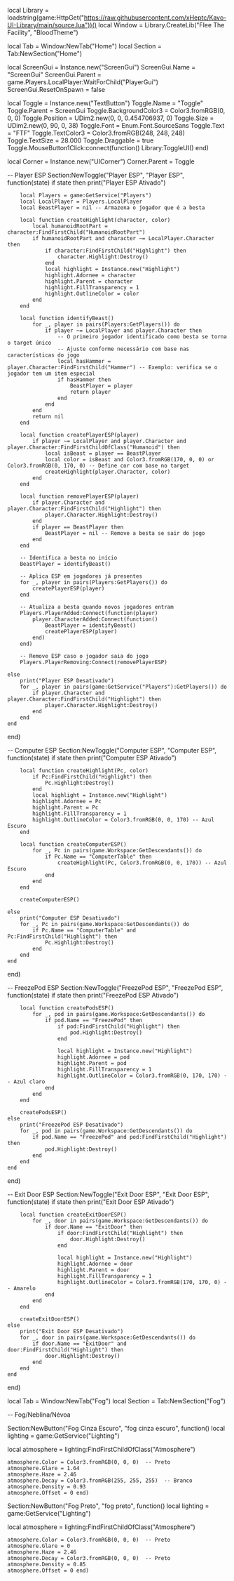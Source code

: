 local Library = loadstring(game:HttpGet("https://raw.githubusercontent.com/xHeptc/Kavo-UI-Library/main/source.lua"))()
local Window = Library.CreateLib("Flee The Facility", "BloodTheme")

local Tab = Window:NewTab("Home")
local Section = Tab:NewSection("Home")

local ScreenGui = Instance.new("ScreenGui")
ScreenGui.Name = "ScreenGui"
ScreenGui.Parent = game.Players.LocalPlayer:WaitForChild("PlayerGui")
ScreenGui.ResetOnSpawn = false
 
local Toggle = Instance.new("TextButton")
Toggle.Name = "Toggle"
Toggle.Parent = ScreenGui
Toggle.BackgroundColor3 = Color3.fromRGB(0, 0, 0)
Toggle.Position = UDim2.new(0, 0, 0.454706937, 0)
Toggle.Size = UDim2.new(0, 90, 0, 38)
Toggle.Font = Enum.Font.SourceSans
Toggle.Text = "FTF"
Toggle.TextColor3 = Color3.fromRGB(248, 248, 248)
Toggle.TextSize = 28.000
Toggle.Draggable = true
Toggle.MouseButton1Click:connect(function()
    Library:ToggleUI()
end)

local Corner = Instance.new("UICorner")
Corner.Parent = Toggle

-- Player ESP
Section:NewToggle("Player ESP", "Player ESP", function(state)
    if state then
        print("Player ESP Ativado")

        local Players = game:GetService("Players")
        local LocalPlayer = Players.LocalPlayer
        local BeastPlayer = nil -- Armazena o jogador que é a besta

        local function createHighlight(character, color)
            local humanoidRootPart = character:FindFirstChild("HumanoidRootPart")
            if humanoidRootPart and character ~= LocalPlayer.Character then
                if character:FindFirstChild("Highlight") then
                    character.Highlight:Destroy()
                end
                local highlight = Instance.new("Highlight")
                highlight.Adornee = character
                highlight.Parent = character
                highlight.FillTransparency = 1
                highlight.OutlineColor = color
            end
        end

        local function identifyBeast()
            for _, player in pairs(Players:GetPlayers()) do
                if player ~= LocalPlayer and player.Character then
                    -- O primeiro jogador identificado como besta se torna o target único
                    -- Ajuste conforme necessário com base nas características do jogo
                    local hasHammer = player.Character:FindFirstChild("Hammer") -- Exemplo: verifica se o jogador tem um item especial
                    if hasHammer then
                        BeastPlayer = player
                        return player
                    end
                end
            end
            return nil
        end

        local function createPlayerESP(player)
            if player ~= LocalPlayer and player.Character and player.Character:FindFirstChildOfClass("Humanoid") then
                local isBeast = player == BeastPlayer
                local color = isBeast and Color3.fromRGB(170, 0, 0) or Color3.fromRGB(0, 170, 0) -- Define cor com base no target
                createHighlight(player.Character, color)
            end
        end

        local function removePlayerESP(player)
            if player.Character and player.Character:FindFirstChild("Highlight") then
                player.Character.Highlight:Destroy()
            end
            if player == BeastPlayer then
                BeastPlayer = nil -- Remove a besta se sair do jogo
            end
        end

        -- Identifica a besta no início
        BeastPlayer = identifyBeast()

        -- Aplica ESP em jogadores já presentes
        for _, player in pairs(Players:GetPlayers()) do
            createPlayerESP(player)
        end

        -- Atualiza a besta quando novos jogadores entram
        Players.PlayerAdded:Connect(function(player)
            player.CharacterAdded:Connect(function()
                BeastPlayer = identifyBeast()
                createPlayerESP(player)
            end)
        end)

        -- Remove ESP caso o jogador saia do jogo
        Players.PlayerRemoving:Connect(removePlayerESP)

    else
        print("Player ESP Desativado")
        for _, player in pairs(game:GetService("Players"):GetPlayers()) do
            if player.Character and player.Character:FindFirstChild("Highlight") then
                player.Character.Highlight:Destroy()
            end
        end
    end
end)

-- Computer ESP
Section:NewToggle("Computer ESP", "Computer ESP", function(state)
    if state then
        print("Computer ESP Ativado")

        local function createHighlight(Pc, color)
            if Pc:FindFirstChild("Highlight") then
                Pc.Highlight:Destroy()
            end
            local highlight = Instance.new("Highlight")
            highlight.Adornee = Pc
            highlight.Parent = Pc
            highlight.FillTransparency = 1
            highlight.OutlineColor = Color3.fromRGB(0, 0, 170) -- Azul Escuro
        end

        local function createComputerESP()
            for _, Pc in pairs(game.Workspace:GetDescendants()) do
                if Pc.Name == "ComputerTable" then
                    createHighlight(Pc, Color3.fromRGB(0, 0, 170)) -- Azul Escuro
                end
            end
        end

        createComputerESP()

    else
        print("Computer ESP Desativado")
        for _, Pc in pairs(game.Workspace:GetDescendants()) do
            if Pc.Name == "ComputerTable" and Pc:FindFirstChild("Highlight") then
                Pc.Highlight:Destroy()
            end
        end
    end
end)

-- FreezePod ESP
Section:NewToggle("FreezePod ESP", "FreezePod ESP", function(state)
    if state then
        print("FreezePod ESP Ativado")

        local function createPodsESP()
            for _, pod in pairs(game.Workspace:GetDescendants()) do
                if pod.Name == "FreezePod" then
                    if pod:FindFirstChild("Highlight") then
                        pod.Highlight:Destroy()
                    end

                    local highlight = Instance.new("Highlight")
                    highlight.Adornee = pod
                    highlight.Parent = pod
                    highlight.FillTransparency = 1
                    highlight.OutlineColor = Color3.fromRGB(0, 170, 170) -- Azul claro
                end
            end
        end

        createPodsESP()
    else
        print("FreezePod ESP Desativado")
        for _, pod in pairs(game.Workspace:GetDescendants()) do
            if pod.Name == "FreezePod" and pod:FindFirstChild("Highlight") then
                pod.Highlight:Destroy()
            end
        end
    end
end)

-- Exit Door ESP
Section:NewToggle("Exit Door ESP", "Exit Door ESP", function(state)
    if state then
        print("Exit Door ESP Ativado")

        local function createExitDoorESP()
            for _, door in pairs(game.Workspace:GetDescendants()) do
                if door.Name == "ExitDoor" then
                    if door:FindFirstChild("Highlight") then
                        door.Highlight:Destroy()
                    end

                    local highlight = Instance.new("Highlight")
                    highlight.Adornee = door
                    highlight.Parent = door
                    highlight.FillTransparency = 1
                    highlight.OutlineColor = Color3.fromRGB(170, 170, 0) -- Amarelo
                end
            end
        end

        createExitDoorESP()
    else
        print("Exit Door ESP Desativado")
        for _, door in pairs(game.Workspace:GetDescendants()) do
            if door.Name == "ExitDoor" and door:FindFirstChild("Highlight") then
                door.Highlight:Destroy()
            end
        end
    end
end)

local Tab = Window:NewTab("Fog")
local Section = Tab:NewSection("Fog")

-- Fog/Neblina/Névoa

Section:NewButton("Fog Cinza Escuro", "fog cinza escuro", function() local lighting = game:GetService("Lighting")

local atmosphere = lighting:FindFirstChildOfClass("Atmosphere")

    atmosphere.Color = Color3.fromRGB(0, 0, 0)  -- Preto
    atmosphere.Glare = 1.64
    atmosphere.Haze = 2.46
    atmosphere.Decay = Color3.fromRGB(255, 255, 255)  -- Branco
    atmosphere.Density = 0.93
    atmosphere.Offset = 0 end)

Section:NewButton("Fog Preto", "fog preto", function() local lighting = game:GetService("Lighting")

local atmosphere = lighting:FindFirstChildOfClass("Atmosphere")

    atmosphere.Color = Color3.fromRGB(0, 0, 0)  -- Preto
    atmosphere.Glare = 0
    atmosphere.Haze = 2.46
    atmosphere.Decay = Color3.fromRGB(0, 0, 0)  -- Preto
    atmosphere.Density = 0.85
    atmosphere.Offset = 0 end)
